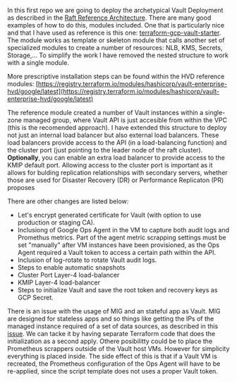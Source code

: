In this first repo we are going to deploy the archetypical Vault Deployment as described in the [Raft Reference Architecture](https://developer.hashicorp.com/vault/tutorials/day-one-raft/raft-reference-architecture). There are many good examples of how to do this, modules included. One that is particularly nice and that I have used as reference is this one: [terraform-gcp-vault-starter](https://github.com/hashicorp/terraform-gcp-vault-starter). The module works as template or skeleton module that calls another set of specialized modules to create a number of resources: NLB, KMS, Secrets, Storage,... To simplify the work I have removed the nested structure to work with a single module.

More prescriptive installation steps can be found within the HVD reference modules: [https://registry.terraform.io/modules/hashicorp/vault-enterprise-hvd/google/latest](https://registry.terraform.io/modules/hashicorp/vault-enterprise-hvd/google/latest)

The reference module created a number of Vault instances within a single-zone managed group, where Vault API is just accesible from within the VPC (this is the recomended approach). I have extended this structure to deploy not just an internal load balancer but also external load balancers. These load balancers provide access to the API (in a load-balancing function) and the cluster port (just pointing to the leader node of the raft cluster). **Optionally**, you can enable an extra load balancer to provide access to the KMIP default port. Allowing access to the cluster port is important as it allows for bulding replication relationships with secondary servers, whether those are used for Disaster Recovery (DR) or Performance Replicaton (PR) proposes

There are other changes are listed below:

* Let's encrypt generated certificate for Vault (with option to use production or staging CA).
* Inclusiong of Google Ops Agent in the VM to capture both audit logs and Promethus metrics. Part of the agent metric scrapping settings must be set "manually" after VM instances have been provisioned, as the Ops Agent required a Vault token to access a certain path within the API.
* Inclusion of log-rotate to rotate Vault audit logs.
* Steps to enable automatic snapshots
* Cluster Port Layer-4 load-balancer
* KMIP Layer-4 load-balancer
* Steps to initialize Vault and save the root token and recovery keys as GCP Secret.

There is an issue with the usage of MIG and an stateful app as Vault. MIG are designed for stateless apps and so things like getting the IPs of the managed instance required of a set of data sources, as described in this [issue](https://github.com/hashicorp/terraform-provider-google/issues/1246). We can tacke it by having separate Terraform code that does the initialization as a second apply. Othere posibilitty could be to place the Prometheus scrappers outside of the Vault host VMs. However for simplicity everything is placed inside. The side effect of this is that if a Vault VM is recreated, the Prometheus configuration of the Ops Agent will have to be re-applied, since the script template does not uses a proper Vault token.
